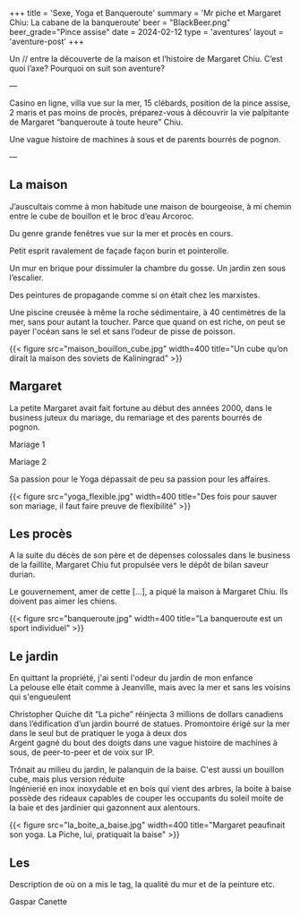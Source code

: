 +++
title = 'Sexe, Yoga et Banqueroute'
summary = 'Mr piche et Margaret Chiu: La cabane de la banqueroute'
beer = "BlackBeer.png"
beer_grade="Pince assise"
date = 2024-02-12
type = 'aventures'
layout = 'aventure-post'
+++

Un // entre la découverte de la maison et l’histoire de Margaret Chiu.
C’est quoi l’axe? Pourquoi on suit son aventure?

—

Casino en ligne, villa vue sur la mer, 15 clébards, position de la pince assise, 2 maris et pas moins de procès, préparez-vous à découvrir la vie palpitante de Margaret “banqueroute à toute heure” Chiu.

Une vague histoire de machines à sous et de parents bourrés de pognon.

—

## La maison

J’auscultais comme à mon habitude une maison de bourgeoise, à mi chemin entre le cube de bouillon et le broc d’eau Arcoroc.

Du genre grande fenêtres vue sur la mer et procès en cours.

Petit esprit ravalement de façade façon burin et pointerolle.

Un mur en brique pour dissimuler la chambre du gosse. Un jardin zen sous l’escalier.

Des peintures de propagande comme si on était chez les marxistes.

Une piscine creusée à même la roche sédimentaire, à 40 centimètres de la mer, sans pour autant la toucher. Parce que quand on est riche, on peut se payer l'océan sans le sel et sans l’odeur de pisse de poisson.

{{< figure src="maison_bouillon_cube.jpg" width=400 title="Un cube qu’on dirait la maison des soviets de Kaliningrad" >}}

## Margaret

La petite Margaret avait fait fortune au début des années 2000, dans le business juteux du mariage, du remariage et des parents bourrés de pognon.

Mariage 1

Mariage 2

Sa passion pour le Yoga dépassait de peu sa passion pour les affaires.

{{< figure src="yoga_flexible.jpg" width=400 title="Des fois pour sauver son mariage, il faut faire preuve de flexibilité" >}}

## Les procès

A la suite du décès de son père et de dépenses colossales dans le business de la faillite, Margaret Chiu fut propulsée vers le dépôt de bilan saveur durian.

Le gouvernement, amer de cette […], a piqué la maison à Margaret Chiu. Ils doivent pas aimer les chiens.

{{< figure src="banqueroute.jpg" width=400 title="La banqueroute est un sport individuel" >}}

## Le jardin

En quittant la propriété, j'ai senti l'odeur du jardin de mon enfance  
La pelouse elle était comme à Jeanville, mais avec la mer et sans les voisins qui s'engueulent

Christopher Quiche dit “La piche” réinjecta 3 millions de dollars canadiens dans l’édification d’un jardin bourré de statues. Promontoire érigé sur la mer dans le seul but de pratiquer le yoga à deux dos  
Argent gagné du bout des doigts dans une vague histoire de machines à sous, de peer-to-peer et de voix sur IP.

Trônait au milieu du jardin, le palanquin de la baise. C'est aussi un bouillon cube, mais plus version réduite  
Ingénierié en inox inoxydable et en bois qui vient des arbres, la boite à baise possède des rideaux capables de couper les occupants du soleil moite de la baie et des jardinier qui gazonnent aux alentours.

{{< figure src="la_boite_a_baise.jpg" width=400 title="Margaret peaufinait son yoga. La Piche, lui, pratiquait la baise" >}}

## Les
Description de où on a mis le tag, la qualité du mur et de la peinture etc.

Gaspar Canette
